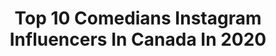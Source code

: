 ---
title: Top 10 Comedians Instagram Influencers In Canada In 2020
description: >-
  Find top comedians Instagram influencers in Canada in 2020. Most popular hashtags: #comedy #giuseppethemc #toronto #italian.
platform: Instagram
profiles:
  - username: "jacob.ursomarzo"
    fullname: >-
      Jacob Ursomarzo
    location: "Canada"
    followers: 88353
    engagement: 1779
    commentsToLikes: 0.020835
    avatar: "https://scontent-ams4-1.cdninstagram.com/v/t51.2885-19/s320x320/47585777_770119753363817_5695570596675452928_n.jpg?_nc_ht=scontent-ams4-1.cdninstagram.com&_nc_ohc=1xI-iqsyPuwAX8nCy8U&oh=5e0d2bf7440770d112d4859fff00af02&oe=5ECCD5D7"
    verified: false
    hashtags: "#donsirloin, #instagram, #homies, #kings"
  - username: "sunnydcomedy"
    fullname: >-
      Sunee Dhaliwal
    location: "Canada"
    followers: 39559
    engagement: 102
    commentsToLikes: 0.064094
    avatar: "https://scontent-ams4-1.cdninstagram.com/v/t51.2885-19/s320x320/21577021_357446384686682_8502063868976037888_n.jpg?_nc_ht=scontent-ams4-1.cdninstagram.com&_nc_ohc=pgcRb6wauWkAX-DBJ2r&oh=ab52e2033304f5bed3b12ca87bc8a0c4&oe=5EB86E14"
    verified: false
    hashtags: "#dicktalk, #squadgoals, #ovo, #yyc"
  - username: "shaneykipps"
    fullname: >-
      Shane Kippel
    location: "Canada"
    followers: 87602
    engagement: 180
    commentsToLikes: 0.022531
    avatar: "https://scontent-lhr8-1.cdninstagram.com/v/t51.2885-19/11809565_1673780266192841_1094291717_a.jpg?_nc_ht=scontent-lhr8-1.cdninstagram.com&_nc_ohc=7Z1w9ShI9n4AX_7jjl6&oh=036e38a0ce9b87db3100a48b9cdeaf2d&oe=5EB9352B"
    verified: true
    hashtags: ""
  - username: "nickandy1"
    fullname: >-
      Nick Andrew [AR12]
    location: "Canada"
    followers: 118080
    engagement: 889
    commentsToLikes: 0.019266
    avatar: "https://scontent-ams4-1.cdninstagram.com/v/t51.2885-19/s320x320/68889000_591436544716669_5405668451748413440_n.jpg?_nc_ht=scontent-ams4-1.cdninstagram.com&_nc_ohc=m3qPvkRB4JsAX9hg6Vu&oh=8bf8bfef33e828c6fda8f9978e7d4050&oe=5E8554C7"
    verified: false
    hashtags: "#ar12, #truck, #montreal, #fordraptor"
  - username: "giuseppethemc"
    fullname: >-
      GIUSEPPE THE MC
    location: "Canada"
    followers: 34490
    engagement: 693
    commentsToLikes: 0.094055
    avatar: "https://scontent-lhr8-1.cdninstagram.com/v/t51.2885-19/s320x320/30590954_2123233037692937_5156869319937753088_n.jpg?_nc_ht=scontent-lhr8-1.cdninstagram.com&_nc_ohc=CXZqE5OQOYkAX8p23Dm&oh=984cfee10043a8a7284830dae89aae41&oe=5EB8B77F"
    verified: false
    hashtags: "#31274, #phone, #parents, #keto"
  - username: "rob_ianni_comedy"
    fullname: >-
      Rob Ianni Comedy
    location: "Canada"
    followers: 7511
    engagement: 654
    commentsToLikes: 0.081008
    avatar: "https://scontent-lhr8-1.cdninstagram.com/v/t51.2885-19/s320x320/18252500_1936118249952205_2865024472430149632_a.jpg?_nc_ht=scontent-lhr8-1.cdninstagram.com&_nc_ohc=6KwtiacQt50AX9SD-On&oh=7b93b711b4187cfcabe85367e25f69fb&oe=5EBB6A5F"
    verified: false
    hashtags: "#donotmiss, #hahaha, #italianjewcakersshow, #funtimes"
  - username: "jjquailo94"
    fullname: >-
      Salty Feed ®️
    location: "Canada"
    followers: 10045
    engagement: 397
    commentsToLikes: 0.132117
    avatar: "https://scontent-lhr8-1.cdninstagram.com/v/t51.2885-19/s320x320/72726169_3022715184459353_322613431897161728_n.jpg?_nc_ht=scontent-lhr8-1.cdninstagram.com&_nc_ohc=FHr08D0KeSMAX9errQE&oh=80154635b15b6c48be09b4c30c6f095d&oe=5EB9F7A8"
    verified: false
    hashtags: "#nickiminaj, #toosieslidechallenge, #wshhafterdark, #timessquare"
  - username: "davidbillacomedy"
    fullname: >-
      David Billa Comedy
    location: "Canada"
    followers: 32189
    engagement: 1067
    commentsToLikes: 0.012423
    avatar: "https://scontent-ams4-1.cdninstagram.com/v/t51.2885-19/s320x320/38708029_2048570085175110_403218556314976256_n.jpg?_nc_ht=scontent-ams4-1.cdninstagram.com&_nc_ohc=IHPw3qPuy_oAX81M-VW&oh=32d9b0909d9a418cd589bef18d18562f&oe=5EB9D9F9"
    verified: false
    hashtags: "#davidbillacovers, #tamilcomedy, #diet, #supportindependentmusic"
  - username: "the6atsix"
    fullname: >-
      😂Beamer💥Walczak😁
    location: "Canada"
    followers: 109523
    engagement: 384
    commentsToLikes: 0.067210
    avatar: "https://scontent-lhr8-1.cdninstagram.com/v/t51.2885-19/s320x320/34904380_607833419582201_5369282803076694016_n.jpg?_nc_ht=scontent-lhr8-1.cdninstagram.com&_nc_ohc=5Ak6F5MIshAAX8D4PGq&oh=e4f4e24617a0f2c87b93ec967a9a54cf&oe=5EBA6EE3"
    verified: false
    hashtags: "#ourvlogsarenextlevel, #bigmovesthisyear, #lifesupermosh, #goalsaffimek"
  - username: "hooraymae"
    fullname: >-
      Mae Martin
    location: "Canada"
    followers: 114766
    engagement: 727
    commentsToLikes: 0.020661
    avatar: "https://scontent-lhr8-1.cdninstagram.com/v/t51.2885-19/s320x320/16122522_2255668474657285_4899465925524193280_a.jpg?_nc_ht=scontent-lhr8-1.cdninstagram.com&_nc_ohc=O5szjQGv8r0AX-dmdNp&oh=e622c35b23cec6fbc9c87bd270142032&oe=5EBBE332"
    verified: true
    hashtags: "#feelgood, #adrianlukis, #socialdistancing, #bbcghosts"
---
